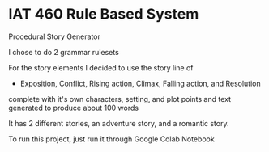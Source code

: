 # IAT 460 Rule Based System
Procedural Story Generator

I chose to do 2 grammar rulesets

For the story elements I decided to use the story line of 

- Exposition, Conflict, Rising action, Climax, Falling action, and Resolution

complete with it's own characters, setting, and plot points and text generated to produce about 100 words


It has 2 different stories, an adventure story, and a romantic story.


To run this project, just run it through Google Colab Notebook
